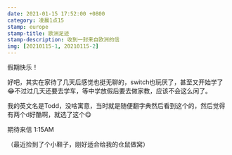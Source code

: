 ```yaml
---
date: 2021-01-15 17:52:00 +0800
category: 凌晨1点15
stamp: europe
stamp-title: 欧洲足迹
stamp-description: 收到一封来自欧洲的信
img: [20210115-1, 20210115-2]
---
```


<p>
假期快乐！

好吧，其实在家待了几天后感觉也挺无聊的，switch也玩厌了，甚至又开始学了😂不过过几天还要去学车，等中学放假后要去做家教，应该不会这么闲了。

我的英文名是Todd，没啥寓意，当时就是随便翻字典然后看到这个的，然后觉得有两个d好酷啊，就选了这个😋


期待来信
1:15AM

（最近捡到了个小鞋子，刚好适合给我的仓鼠做窝）
</p>